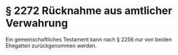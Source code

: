 # § 2272 Rücknahme aus amtlicher Verwahrung
Ein gemeinschaftliches Testament kann nach § 2256 nur von beiden Ehegatten zurückgenommen werden.